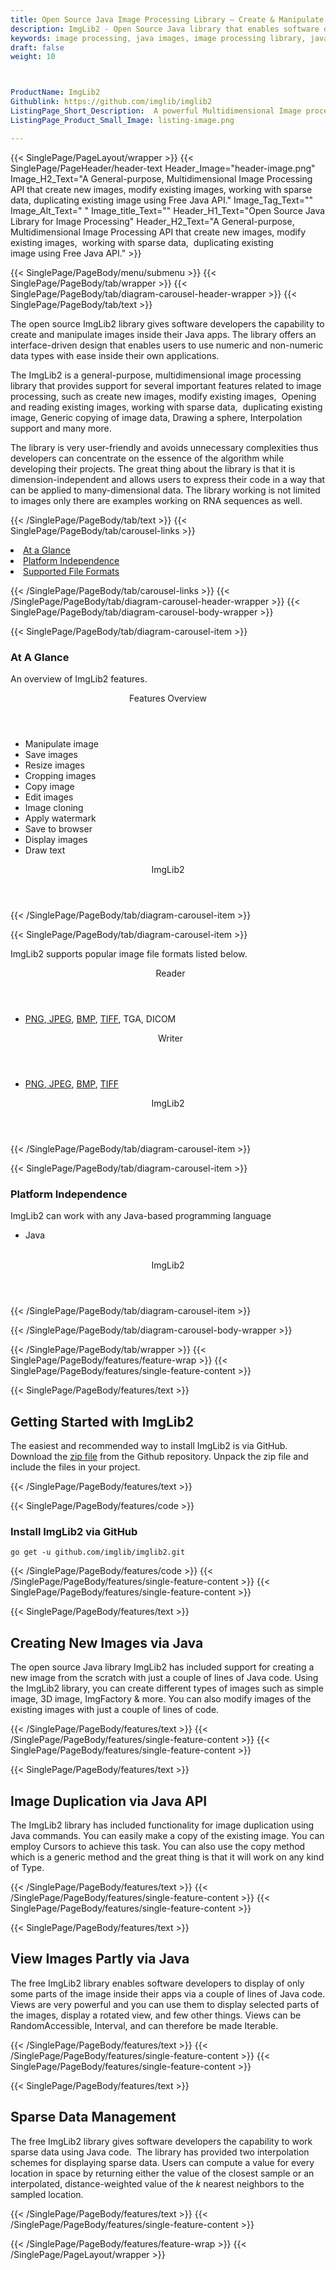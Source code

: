 ```yaml
---
title: Open Source Java Image Processing Library – Create & Manipulate Images
description: ImgLib2 - Open Source Java library that enables software developers to create new images, manipulate & duplicate existing images, working with sparse data & more.
keywords: image processing, java images, image processing library, java PNG API, Java JPG, Java image API, Java Image creation, Modify images, Image filtering API, Java  fade image , image filtering  API, image animation, 3d image  rendering, plasma effect, manipulate image,  duplicate images, working with sparse data
draft: false
weight: 10



ProductName: ImgLib2
Githublink: https://github.com/imglib/imglib2
ListingPage_Short_Description:  A powerful Multidimensional Image processing Java API that create new images, modify existing images, duplicating existing image and much more.
ListingPage_Product_Small_Image: listing-image.png 

---
```


{{< SinglePage/PageLayout/wrapper >}}
{{< SinglePage/PageHeader/header-text
Header_Image="header-image.png"
Image_H2_Text="A General-purpose, Multidimensional Image Processing API that create new images, modify existing images,  working with sparse data,  duplicating existing image using Free Java API."
Image_Tag_Text=""
Image_Alt_Text=" "
Image_title_Text=""
Header_H1_Text="Open Source Java Library for Image Processing"
Header_H2_Text="A General-purpose, Multidimensional Image Processing API that create new images, modify existing images,  working with sparse data,  duplicating existing image using Free Java API." >}}

{{< SinglePage/PageBody/menu/submenu >}}
{{< SinglePage/PageBody/tab/wrapper >}}
{{< SinglePage/PageBody/tab/diagram-carousel-header-wrapper >}}
{{< SinglePage/PageBody/tab/text >}}



<p>The open source ImgLib2 library gives software developers the capability to create and manipulate images inside their Java apps. The library offers an interface-driven design that enables users to use numeric and non-numeric data types with ease inside their own applications.</p>
<p>The ImgLib2 is a general-purpose, multidimensional image processing library that provides support for several important features related to image processing, such as create new images, modify existing images,  Opening and reading existing images, working with sparse data,  duplicating existing image, Generic copying of image data, Drawing a sphere, Interpolation support and many more.</p>
<p>The library is very user-friendly and avoids unnecessary complexities thus developers can concentrate on the essence of the algorithm while developing their projects. The great thing about the library is that it is dimension-independent and allows users to express their code in a way that can be applied to many-dimensional data. The library working is not limited to images only there are examples working on RNA sequences as well.</p>

{{< /SinglePage/PageBody/tab/text >}}
{{< SinglePage/PageBody/tab/carousel-links >}}

<li data-target="#diagramcarousel" data-slide-to="0"><a href="#">At a Glance</a></li>
<li data-target="#diagramcarousel" data-slide-to="2"><a href="#">Platform Independence</a></li>
<li data-target="#diagramcarousel" data-slide-to="1"><a class="activetab" href="#">Supported File Formats</a></li>


{{< /SinglePage/PageBody/tab/carousel-links >}}
{{< /SinglePage/PageBody/tab/diagram-carousel-header-wrapper >}}
{{< SinglePage/PageBody/tab/diagram-carousel-body-wrapper >}}

{{< SinglePage/PageBody/tab/diagram-carousel-item >}}
<h3>At A Glance</h3>
<p>An overview of ImgLib2 features.</p>
<div class="diagram1 d1-poi">
<div class="d1-row">
<div class="d1-col d1-right"><header>Features Overview</header>
<ul>
<li>Manipulate image</li>
<li>Save images</li>
<li>Resize images</li>
<li>Cropping images</li>
<li>Copy image</li>
<li>Edit images</li>
<li>Image cloning</li>
<li>Apply watermark</li>
<li>Save to browser</li>
<li>Display images</li>
<li>Draw text</li>
</ul>
</div>
<!--/left--></div>
<div class="d1-logo" style="border: none;"><!--<img src='listing-image.png' alt="Compression APIs for .NET" />--><header>ImgLib2</header><footer><small></small></footer></div>
<!--/logo--></div>
<!--/diagram1-->
{{< /SinglePage/PageBody/tab/diagram-carousel-item >}}

{{< SinglePage/PageBody/tab/diagram-carousel-item >}}
<p>ImgLib2 supports popular image file formats listed below.</p>
<div class="diagram1 d2  d1-poi">
<div class="d1-row">
<div class="d1-col d1-left"><header><i class="fa fa-arrows-v "> </i> Reader</header>
<ul>
<li><a href="https://wiki.fileformat.com/image/png/">PNG</a>,<a href="https://wiki.fileformat.com/image/jpeg/"> JPEG</a>, <a href="https://wiki.fileformat.com/image/bmp/">BMP</a>, <a href="https://wiki.fileformat.com/image/tiff/">TIFF</a>, TGA, DICOM</li>
</ul>
</div>
<!--/left-->
<div class="d1-col d1-right"><header><i class="fa  fa-long-arrow-down"> </i> Writer</header>
<ul>
<li><a href="https://wiki.fileformat.com/image/png/">PNG</a>,<a href="https://wiki.fileformat.com/image/jpeg/"> JPEG</a>, <a href="https://wiki.fileformat.com/image/bmp/">BMP</a>, <a href="https://wiki.fileformat.com/image/tiff/">TIFF</a></li>
</ul>
</div>
<!--/right--></div>
<!--/row-->
<div class="d1-logo" style="border: none;"><!--<img src='listing-image.png' alt="Compression APIs for .NET" />--><header>ImgLib2</header><footer><small></small></footer></div>
<!--/logo--></div>
<!--/diagram2-->
{{< /SinglePage/PageBody/tab/diagram-carousel-item >}}

{{< SinglePage/PageBody/tab/diagram-carousel-item >}}
<h3>Platform Independence</h3>
<p>ImgLib2 can work with any Java-based programming language</p>
<div class="diagram1 d1-poi">
<div class="d1-row">
<div class="d1-col d1-left">
<ul>
<li>Java</li>
</ul>
</div>
<!--/left-->
<div class="d1-col d1-right"> </div>
<!--/right--></div>
<!--/row-->
<div class="d1-logo" style="border: none;"><!--<img src='listing-image.png' alt="Compression APIs for .NET" />--><header>ImgLib2</header><footer><small></small></footer></div>
<!--/logo--></div>
<!--/diagram2 -->
{{< /SinglePage/PageBody/tab/diagram-carousel-item >}}

{{< /SinglePage/PageBody/tab/diagram-carousel-body-wrapper >}}

{{< /SinglePage/PageBody/tab/wrapper >}}
{{< SinglePage/PageBody/features/feature-wrap >}}
{{< SinglePage/PageBody/features/single-feature-content >}}

{{< SinglePage/PageBody/features/text >}}
<h2 class="h2title">Getting Started with ImgLib2</h2>
<p>The easiest and recommended way to install ImgLib2 is via GitHub. Download the <a href="https://github.com/imglib/imglib2/archive/master.zip">zip file</a> from the Github repository. Unpack the zip file and include the files in your project.</p>
{{< /SinglePage/PageBody/features/text >}}

{{< SinglePage/PageBody/features/code >}}
<h3><strong>Install ImgLib2 via GitHub</strong></h3>
<pre><code class="html">go get -u github.com/imglib/imglib2.git </code></pre>


{{< /SinglePage/PageBody/features/code >}}
{{< /SinglePage/PageBody/features/single-feature-content >}}
{{< SinglePage/PageBody/features/single-feature-content >}}

{{< SinglePage/PageBody/features/text >}}
<h2 class="h2title">Creating New Images via Java</h2>
<p>The open source Java library ImgLib2 has included support for creating a new image from the scratch with just a couple of lines of Java code. Using the ImgLib2 library, you can create different types of images such as simple image, 3D image, ImgFactory & more. You can also modify images of the existing images with just a couple of lines of code.</p>

{{< /SinglePage/PageBody/features/text >}}
{{< /SinglePage/PageBody/features/single-feature-content >}}
{{< SinglePage/PageBody/features/single-feature-content >}}

{{< SinglePage/PageBody/features/text >}}
<h2 class="h2title">Image Duplication via Java API</h2>
<p>The ImgLib2 library has included functionality for image duplication using Java commands. You can easily make a copy of the existing image. You can employ Cursors to achieve this task. You can also use the copy method which is a generic method and the great thing is that it will work on any kind of Type.</p>

{{< /SinglePage/PageBody/features/text >}}
{{< /SinglePage/PageBody/features/single-feature-content >}}
{{< SinglePage/PageBody/features/single-feature-content >}}

{{< SinglePage/PageBody/features/text >}}
<h2 class="h2title">View Images Partly via Java</h2>
<p>The free ImgLib2 library enables software developers to display of only some parts of the image inside their apps via a couple of lines of Java code. Views are very powerful and you can use them to display selected parts of the images, display a rotated view, and few other things. Views can be RandomAccessible, Interval, and can therefore be made Iterable.</p>

{{< /SinglePage/PageBody/features/text >}}
{{< /SinglePage/PageBody/features/single-feature-content >}}
{{< SinglePage/PageBody/features/single-feature-content >}}

{{< SinglePage/PageBody/features/text >}}
<h2 class="h2title">Sparse Data Management</h2>
<p>The free ImgLib2 library gives software developers the capability to work sparse data using Java code.  The library has provided two interpolation schemes for displaying sparse data. Users can compute a value for every location in space by returning either the value of the closest sample or an interpolated, distance-weighted value of the <em>k</em> nearest neighbors to the sampled location.</p>

{{< /SinglePage/PageBody/features/text >}}
{{< /SinglePage/PageBody/features/single-feature-content >}}

{{< /SinglePage/PageBody/features/feature-wrap >}}
{{< /SinglePage/PageLayout/wrapper >}}